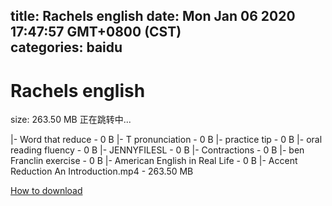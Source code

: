 
title: Rachels english
date: Mon Jan 06 2020 17:47:57 GMT+0800 (CST)    
categories: baidu
---

# Rachels english
size: 263.50 MB
 正在跳转中...
 
|- Word that reduce - 0 B
|- T pronunciation - 0 B
|- practice tip - 0 B
|- oral reading fluency - 0 B
|- JENNYFILESL - 0 B
|- Contractions - 0 B
|- ben Franclin exercise - 0 B
|- American English in Real Life - 0 B
|- Accent Reduction An Introduction.mp4 - 263.50 MB

[How to download](https://bpcam.bemobtrk.com/go/2ceec3aa-1ca2-46d6-b9ff-aaa5c184517c?jno=2212)